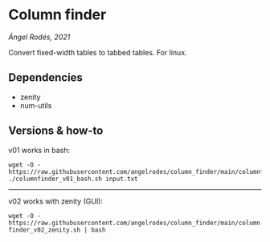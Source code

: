# Column finder

*Ángel Rodés, 2021*

Convert fixed-width tables to tabbed tables. For linux.

## Dependencies

* zenity
* num-utils

## Versions & how-to

v01 works in bash:

```
wget -O - https://raw.githubusercontent.com/angelrodes/column_finder/main/columnfinder_v01_bash.sh
./columnfinder_v01_bash.sh input.txt
```

---

v02 works with zenity (GUI):

```wget -O - https://raw.githubusercontent.com/angelrodes/column_finder/main/columnfinder_v02_zenity.sh | bash```
